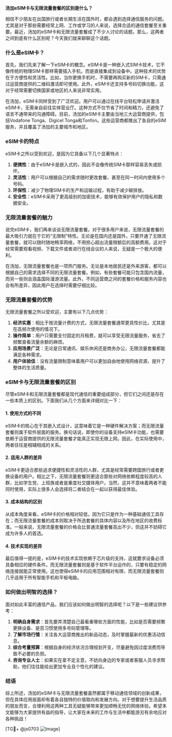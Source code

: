 **汤加eSIM卡与无限流量套餐的区别是什么？**

相信不少朋友在出国旅行或者长期生活在国外时，都会遇到选择通信服务的问题。尤其是对于那些需要经常上网、工作或学习的人来说，选择合适的通信套餐至关重要。最近，汤加的eSIM卡和无限流量套餐成了不少人讨论的话题。那么，这两者之间到底有什么区别呢？今天我们就来聊聊这个话题。

### 什么是eSIM卡？

首先，我们先来了解一下eSIM卡的概念。eSIM卡是一种嵌入式SIM卡技术，它不像传统的物理SIM卡那样需要插入手机，而是直接集成到设备中。这种技术的优势在于方便性和灵活性。比如，当你更换手机时，不需要再购买新的SIM卡，只需通过运营商提供的二维码激活即可使用。此外，eSIM卡还支持多号码切换功能，这对于经常需要切换国家或地区的人来说非常实用。

在汤加，eSIM卡同样受到了广泛欢迎。用户可以通过在线平台轻松申请并激活eSIM卡，无需亲自前往实体营业厅。这种方式不仅节省了时间和精力，还避免了语言不通带来的沟通障碍。目前，汤加的eSIM卡主要由当地三大运营商提供，包括Vodafone Tonga、Digicel Tonga和Tonfon。这些运营商都推出了各自的eSIM服务，并且覆盖了汤加的主要城市和地区。

### eSIM卡的特点

eSIM卡之所以受到欢迎，是因为它具备以下几个显著特点：

1. **便携性**：由于eSIM卡是嵌入式的，因此不会像传统SIM卡那样容易丢失或损坏。
2. **灵活性**：用户可以根据自己的需求随时更改套餐，甚至在同一时间内使用多个号码。
3. **环保性**：减少了物理SIM卡的生产和运输过程，有助于减少碳排放。
4. **安全性**：eSIM卡采用了更高级别的加密技术，能够有效保护用户的隐私和数据安全。

### 无限流量套餐的魅力

说完eSIM卡，我们再来谈谈无限流量套餐。对于很多用户来说，无限流量套餐的最大吸引力就在于它的“无限制”特性。无论是在国内还是国外，只要开通了无限流量套餐，就可以随时随地畅享网络，不用担心超出流量限额后的高额费用。这对于经常需要观看视频、下载文件或者进行在线会议的人来说，无疑是一个极大的便利。

在汤加，无限流量套餐也是一项热门服务。无论是本地居民还是外来游客，都可以根据自己的需求选择不同的无限流量套餐。例如，有些套餐可能只包含国内流量，而另一些则会涵盖国际漫游流量。此外，不同运营商之间的套餐价格和服务内容也会有所差异，因此用户在选择时需要仔细比较。

### 无限流量套餐的优势

无限流量套餐之所以受欢迎，主要有以下几点优势：

1. **经济实惠**：相比于按流量计费的方式，无限流量套餐通常更具性价比，尤其是在高频次使用的情况下。
2. **操作简单**：用户只需要支付固定的月租费，就可以享受无限流量服务，省去了频繁查看流量余额的麻烦。
3. **应用场景广泛**：无论是日常通讯、娱乐休闲还是商务办公，无限流量套餐都能满足各种需求。
4. **用户体验佳**：没有流量限制意味着用户可以更加自由地使用网络资源，提升了整体的生活质量。

### eSIM卡与无限流量套餐的区别

尽管eSIM卡和无限流量套餐都是现代通信的重要组成部分，但它们之间还是存在一些本质上的区别。下面我们从几个方面来详细对比一下：

#### 1. 使用方式的不同

eSIM卡的核心在于其嵌入式设计，这意味着它是一种硬件解决方案；而无限流量套餐则属于软件层面的服务。换句话说，即使你的设备支持eSIM卡功能，也需要依赖于运营商提供的无限流量套餐才能真正实现无限上网。因此，在实际使用中，两者往往是相辅相成的关系。

#### 2. 适用人群的差异

eSIM卡更适合那些追求便捷性和灵活性的人群，尤其是经常需要跨国旅行或者更换设备的用户。相比之下，无限流量套餐则更适合那些对网络依赖程度较高的人群，比如学生党、上班族或者是重度社交媒体用户。当然，这并不意味着两者不能同时使用，实际上很多人会选择将二者结合在一起以获得最佳体验。

#### 3. 成本结构的区别

从成本角度来看，eSIM卡的价格相对较低，因为它只是作为一种基础通信工具存在；而无限流量套餐的成本则取决于所选套餐的具体内容以及所在地区的收费标准。一般来说，无限流量套餐的价格会比普通流量套餐高出不少，但这并不妨碍它成为许多人的首选。

#### 4. 技术实现的差异

最后值得一提的是，eSIM卡的技术实现依赖于芯片级的支持，这就要求设备必须具备相应的硬件条件。而无限流量套餐则是基于软件平台运作的，只要有稳定的网络连接就能正常使用。这也使得eSIM卡的应用范围相对有限，而无限流量套餐则几乎适用于所有智能手机和平板电脑。

### 如何做出明智的选择？

面对如此丰富的通信产品，我们应该如何做出明智的选择呢？以下是一些建议供参考：

1. **明确自身需求**：首先要弄清楚自己最看重哪些方面的性能，比如是否需要频繁更换设备、是否习惯使用多号码管理等。
2. **了解市场行情**：关注各大运营商推出的新品动态，及时掌握最新的优惠活动信息。
3. **综合考量预算**：根据自身的经济状况合理规划开支，尽量避免因过度消费而导致不必要的负担。
4. **咨询专业人士**：如果实在拿不定主意，不妨向身边的专家或者客服人员寻求帮助，他们往往能给出更加专业且个性化的建议。

### 结语

综上所述，汤加的eSIM卡与无限流量套餐虽然都属于移动通信领域的创新成果，但在具体应用层面却有着各自独特的价值取向和发展方向。对于想要提升生活品质的朋友而言，合理利用这两种工具无疑能够带来更加顺畅无忧的网络体验。希望本文能够为大家提供有益的指导，让大家在未来的工作与生活中都能游刃有余地应对各种挑战！

[TG💪+ @jx0703 ![Image](https://github.com/user-attachments/assets/dbca1d08-cadb-493c-b0ec-ad6f7a83f270)]